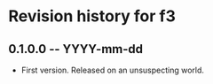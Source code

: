 # Revision history for f3

## 0.1.0.0  -- YYYY-mm-dd

* First version. Released on an unsuspecting world.
